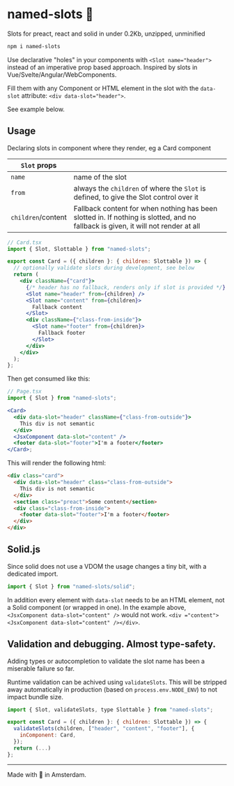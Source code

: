 # named-slots 🦥

Slots for preact, react and solid in under 0.2Kb, unzipped, unminified

```sh
npm i named-slots
```

Use declarative "holes" in your components with `<Slot name="header">` instead of an imperative prop based approach.
Inspired by slots in Vue/Svelte/Angular/WebComponents.

Fill them with any Component or HTML element in the slot with the `data-slot` attribute: `<div data-slot="header">`.

See example below.

## Usage

Declaring slots in component where they render, eg a Card component

| `Slot` props       |                                                                                                                                   |
| ------------------ | --------------------------------------------------------------------------------------------------------------------------------- |
| `name`             | name of the slot                                                                                                                  |
| `from`             | always the `children` of where the `Slot` is defined, to give the Slot control over it                                            |
| `children`/content | Fallback content for when nothing has been slotted in. If nothing is slotted, and no fallback is given, it will not render at all |

```jsx
// Card.tsx
import { Slot, Slottable } from "named-slots";

export const Card = ({ children }: { children: Slottable }) => {
  // optionally validate slots during development, see below
  return (
    <div className={"card"}>
      {/* header has no fallback, renders only if slot is provided */}
      <Slot name="header" from={children} />
      <Slot name="content" from={children}>
        Fallback content
      </Slot>
      <div className={"class-from-inside"}>
        <Slot name="footer" from={children}>
          Fallback footer
        </Slot>
      </div>
    </div>
  );
};
```

Then get consumed like this:

```jsx
// Page.tsx
import { Slot } from "named-slots";

<Card>
  <div data-slot="header" className={"class-from-outside"}>
    This div is not semantic
  </div>
  <JsxComponent data-slot="content" />
  <footer data-slot="footer">I'm a footer</footer>
</Card>;
```

This will render the following html:

```html
<div class="card">
  <div data-slot="header" class="class-from-outside">
    This div is not semantic
  </div>
  <section class="preact">Some content</section>
  <div class="class-from-inside">
    <footer data-slot="footer">I'm a footer</footer>
  </div>
</div>
```

## Solid.js

Since solid does not use a VDOM the usage changes a tiny bit, with a dedicated import.

```ts
import { Slot } from "named-slots/solid";
```

In addition every element with `data-slot` needs to be an HTML element, not a Solid component (or wrapped in one). In the example above, `<JsxComponent data-slot="content" />` would not work. `<div ="content"><JsxComponent data-slot="content" /></div>`.

## Validation and debugging. Almost type-safety.

Adding types or autocompletion to validate the slot name has been a miserable failure so far.

Runtime validation can be achived using `validateSlots`.
This will be stripped away automatically in production (based on `process.env.NODE_ENV`) to not impact bundle size.

```js
import { Slot, validateSlots, type Slottable } from "named-slots";

export const Card = ({ children }: { children: Slottable }) => {
  validateSlots(children, ["header", "content", "footer"], {
    inComponent: Card,
  });
  return (...)
};
```

---

Made with 🍕 in Amsterdam.
